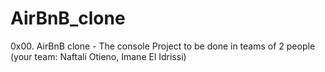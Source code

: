 # AirBnB_clone
0x00. AirBnB clone - The console
Project to be done in teams of 2 people (your team: Naftali Otieno, Imane El Idrissi)
